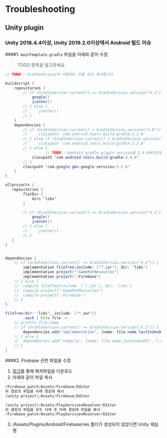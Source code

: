 # Troubleshooting

## Unity plugin

### Unity 2018.4.4이상, Unity 2019.2.0이상에서 Android 빌드 이슈

####1. `mainTemplate.gradle` 파일을 아래와 같이 수정

> TODO 항목을 참고하세요.

```java
// TODO : GradleVersion이 사용되는 곳을 모두 제거합니다.

buildscript {
	repositories {
		// if (GradleVersion.current() >= GradleVersion.version("4.2")) {
            google()
            jcenter()
        // } else {
        //     jcenter()
        // }
    }
    dependencies {
		// if (GradleVersion.current() < GradleVersion.version("4.0")) {
        //     classpath 'com.android.tools.build:gradle:2.1.0'
        // } else if (GradleVersion.current() < GradleVersion.version("4.2")) {
        //     classpath 'com.android.tools.build:gradle:2.3.0'
        // } else {
			      // TODO : Android gradle plugin version을 3.4.0버전으로 변경합니다.
            classpath 'com.android.tools.build:gradle:3.4.0'
        // }
		classpath 'com.google.gms:google-services:3.2.0'
	}
}

allprojects {
   repositories {
		flatDir {
			dirs 'libs'
		}

		// if (GradleVersion.current() >= GradleVersion.version("4.2")) {
            google()
            jcenter()
        // } else {
        //     jcenter()
        // }
   }
}


dependencies {
	// if (GradleVersion.current() >= GradleVersion.version("4.2")) {
		implementation fileTree(include: ['*.jar'], dir: 'libs')
		implementation project(":GamePotResources")
		implementation project(':Firebase')
	// } else {
	// 	compile fileTree(include: ['*.jar'], dir: 'libs')
	// 	compile project(":GamePotResources")
	// 	compile project(':Firebase')
	// }
}

fileTree(dir: 'libs', include: ['*.aar'])
        .each { File file ->
    // println file.name
	// if (GradleVersion.current() >= GradleVersion.version("4.2")) {
		dependencies.add("implementation", [name: file.name.lastIndexOf('.').with { it != -1 ? file.name[0..<it] : file.name }, ext: 'aar'])
	// } else {
    // 	dependencies.add("compile", [name: file.name.lastIndexOf('.').with { it != -1 ? file.name[0..<it] : file.name }, ext: 'aar'])
	// }
}
```

####2. Firebase 관련 파일을 수정

1. [링크](https://kr.object.ncloudstorage.com/gamepot/Firebase_patch.zip)를 통해 패치파일을 다운로드
2. 아래와 같이 파일 복사

```java
/Firebase_patch/Assets/Firebase/Editor
위 경로의 파일을 아래 경로에 복사
{unity project}/Assets/Firebase/Editor

{unity project}/Assets/PlayServicesResolver/Editor
위 경로의 파일을 모두 삭제 후 아래 경로에 파일을 복사
/Firebase_patch/Assets/PlayServicesResolver/Editor
```

3. /Assets/Plugins/Android/Firebase/res 폴더가 생성되지 않았다면 Unity 재실행